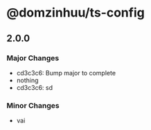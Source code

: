 # @domzinhuu/ts-config

## 2.0.0

### Major Changes

- cd3c3c6: Bump major to complete
- nothing
- cd3c3c6: sd

### Minor Changes

- vai
